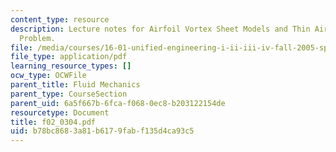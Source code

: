 ```yaml
---
content_type: resource
description: Lecture notes for Airfoil Vortex Sheet Models and Thin Airfoil Analysis
  Problem.
file: /media/courses/16-01-unified-engineering-i-ii-iii-iv-fall-2005-spring-2006/b78bc8683a81b6179fabf135d4ca93c5_f02_0304.pdf
file_type: application/pdf
learning_resource_types: []
ocw_type: OCWFile
parent_title: Fluid Mechanics
parent_type: CourseSection
parent_uid: 6a5f667b-6fca-f068-0ec8-b203122154de
resourcetype: Document
title: f02_0304.pdf
uid: b78bc868-3a81-b617-9fab-f135d4ca93c5
---
```

